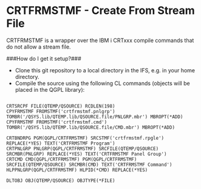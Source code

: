 # CRTFRMSTMF - Create From Stream File #

CRTFRMSTMF is a wrapper over the IBM i CRTxxx compile commands that do not allow a stream file.



###How do I get it setup?###

* Clone this git repository to a local directory in the IFS, e.g. in your home directory.
* Compile the source using the following CL commands (objects will be placed in the QGPL library):

```

CRTSRCPF FILE(QTEMP/QSOURCE) RCDLEN(198)
CPYFRMSTMF FROMSTMF('crtfrmstmf.pnlgrp') TOMBR('/QSYS.lib/QTEMP.lib/QSOURCE.file/PNLGRP.mbr') MBROPT(*ADD)
CPYFRMSTMF FROMSTMF('crtfrmstmf.cmd') TOMBR('/QSYS.lib/QTEMP.lib/QSOURCE.file/CMD.mbr') MBROPT(*ADD)

CRTBNDRPG PGM(QGPL/CRTFRMSTMF) SRCSTMF('crtfrmstmf.rpgle') REPLACE(*YES) TEXT('CRTFRMSTMF Program')
CRTPNLGRP PNLGRP(QGPL/CRTFRMSTMF) SRCFILE(QTEMP/QSOURCE) SRCMBR(PNLGRP) REPLACE(*YES) TEXT('CRTFRMSTMF Panel Group')
CRTCMD CMD(QGPL/CRTFRMSTMF) PGM(QGPL/CRTFRMSTMF) SRCFILE(QTEMP/QSOURCE) SRCMBR(CMD) TEXT('CRTFRMSTMF Command') HLPPNLGRP(QGPL/CRTFRMSTMF) HLPID(*CMD) REPLACE(*YES)

DLTOBJ OBJ(QTEMP/QSOURCE) OBJTYPE(*FILE)

```
